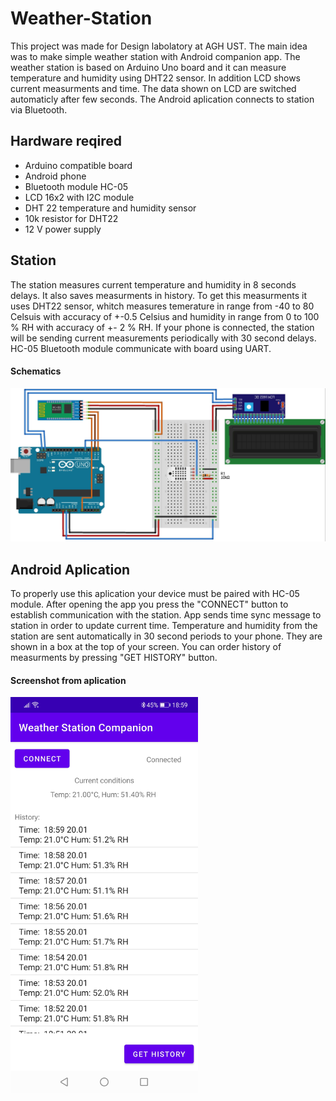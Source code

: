# Weather-Station
This project was made for Design labolatory at AGH UST. The main idea was to make simple weather station with Android companion app. The weather station is based on Arduino Uno board and it can measure temperature and humidity using DHT22 sensor. In addition LCD shows current measurments and time. The data shown on LCD are switched automaticly after few seconds. The Android aplication connects to station via Bluetooth.

## Hardware reqired
- Arduino compatible board
- Android phone
- Bluetooth module HC-05
- LCD 16x2 with I2C module
- DHT 22 temperature and humidity sensor
- 10k resistor for DHT22
- 12 V power supply

## Station
The station measures current temperature and humidity in 8 seconds delays. It also saves measurments in history. To get this measurments it uses DHT22 sensor, whitch measures temerature in range from -40 to 80 Celsuis with accuracy of +-0.5 Celsius and humidity in range from 0 to 100 % RH with accuracy of +- 2 % RH. If your phone is connected, the station will be sending current measurements periodically with 30 second delays. HC-05 Bluetooth module communicate with board using UART. 

#### Schematics
<img src="https://github.com/krzpch/Weather-Station/blob/main/Weather_Station_Schematics.jpg" width="1000">

## Android Aplication
To properly use this aplication your device must be paired with HC-05 module. After opening the app you press the "CONNECT" button to establish communication with the station. App sends time sync message to station in order to update current time. Temperature and humidity from the station are sent automatically in 30 second periods to your phone. They are shown in a box at the top of your screen. You can order history of measurments by pressing "GET HISTORY" button.

#### Screenshot from aplication
<img src="https://github.com/krzpch/Weather-Station/blob/main/Aplication_screenshot.jpg" width="300">
